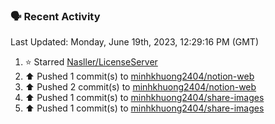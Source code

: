 ### 🗣 Recent Activity

<!--RECENT_ACTIVITY:last_update-->
Last Updated: Monday, June 19th, 2023, 12:29:16 PM (GMT)
<!--RECENT_ACTIVITY:last_update_end-->
<!--RECENT_ACTIVITY:start-->
1. ⭐ Starred [Nasller/LicenseServer](https://github.com/Nasller/LicenseServer)
2. ⬆️ Pushed 1 commit(s) to [minhkhuong2404/notion-web](https://github.com/minhkhuong2404/notion-web)
3. ⬆️ Pushed 2 commit(s) to [minhkhuong2404/notion-web](https://github.com/minhkhuong2404/notion-web)
4. ⬆️ Pushed 1 commit(s) to [minhkhuong2404/share-images](https://github.com/minhkhuong2404/share-images)
5. ⬆️ Pushed 1 commit(s) to [minhkhuong2404/share-images](https://github.com/minhkhuong2404/share-images)
<!--RECENT_ACTIVITY:end-->
